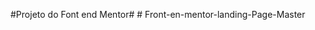 #Projeto do Font end Mentor#
#   F r o n t - e n - m e n t o r - l a n d i n g - P a g e - M a s t e r  
 